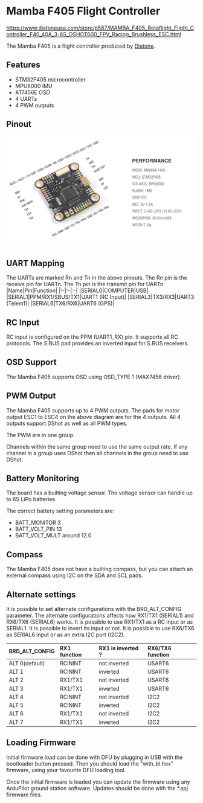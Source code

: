 # Mamba F405 Flight Controller

https://www.diatoneusa.com/store/p587/MAMBA_F405_Betaflight_Flight_Controller_F40_40A_3-6S_DSHOT600_FPV_Racing_Brushless_ESC.html

The Mamba F405 is a flight controller produced by [Diatone](https://www.diatone.us).

## Features

 - STM32F405 microcontroller
 - MPU6000 IMU
 - AT7456E OSD
 - 4 UARTs
 - 4 PWM outputs

## Pinout

![Mamba F405 Board](mambaf405_pinout.jpg "Mamba F405")

## UART Mapping

The UARTs are marked Rn and Tn in the above pinouts. The Rn pin is the
receive pin for UARTn. The Tn pin is the transmit pin for UARTn.
|Name|Pin|Function|
|:-|:-|:-|
|SERIAL0|COMPUTER|USB|
|SERIAL1|PPM/RX1/SBUS/TX1|UART1 (RC Input)|
|SERIAL3|TX3/RX3|UART3 (Telem1)|
|SERIAL6|TX6/RX6|UART6 (GPS)|


## RC Input
 
RC input is configured on the PPM (UART1_RX) pin. It supports all RC protocols.
The S.BUS pad provides an inverted input for S.BUS receivers.
  
## OSD Support

The Mamba F405 supports OSD using OSD_TYPE 1 (MAX7456 driver).

## PWM Output

The Mamba F405 supports up to 4 PWM outputs. The pads for motor output ESC1 to ESC4 on the above diagram are for the 4 outputs. All 4 outputs support DShot as well as all PWM types.

The PWM are in one group.

Channels within the same group need to use the same output rate. If
any channel in a group uses DShot then all channels in the group need
to use DShot.

## Battery Monitoring

The board has a builting voltage sensor. The voltage sensor can handle up to 6S
LiPo batteries.

The correct battery setting parameters are:

 - BATT_MONITOR 3
 - BATT_VOLT_PIN 13
 - BATT_VOLT_MULT around 12.0

## Compass

The Mamba F405 does not have a builting compass, but you can attach an external compass using I2C on the SDA and SCL pads.

## Alternate settings

It is possible to set alternate configurations with the BRD_ALT_CONFIG parameter.
The alternate configurations affects how RX1/TX1 (SERIAL1) and RX6/TX6 (SERIAL6) works.
It is possible to use RX1/TX1 as a RC input or as SERIAL1. It is possible to invert its input or not.
It is possible to use RX6/TX6 as SERIAL6 input or as an extra I2C port (I2C2).

|BRD_ALT_CONFIG|RX1 function|RX1 is inverted ?|RX6/TX6 function|
|:----|:----|:----|:----|
|ALT 0(default) |RCININT|not inverted|USART6|
|ALT 1|RCININT|inverted|USART6|
|ALT 2|RX1/TX1|not inverted|USART6|
|ALT 3|RX1/TX1|inverted|USART6|
|ALT 4|RCININT|not inverted|I2C2|
|ALT 5|RCININT|inverted|I2C2|
|ALT 6|RX1/TX1|not inverted|I2C2|
|ALT 7|RX1/TX1|inverted|I2C2|

## Loading Firmware

Initial firmware load can be done with DFU by plugging in USB with the
bootloader button pressed. Then you should load the "with_bl.hex"
firmware, using your favourite DFU loading tool.

Once the initial firmware is loaded you can update the firmware using
any ArduPilot ground station software. Updates should be done with the
*.apj firmware files.

